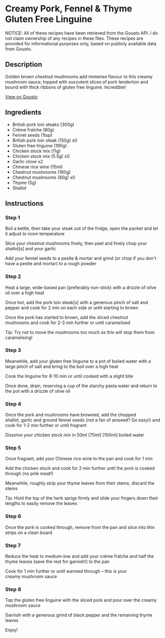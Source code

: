 # Creamy Pork, Fennel & Thyme Gluten Free Linguine

NOTICE: All of these recipes have been retrieved from the Gousto API. I do not claim ownership of any recipes in these files. These recipes are provided for informational purposes only, based on publicly available data from Gousto.

## Description

Golden brown chestnut mushrooms add immense flavour to this creamy mushroom sauce; topped with succulent slices of pork tenderloin and bound with thick ribbons of gluten free linguine. Incredible!

[View on Gousto](https://www.gousto.co.uk/recipes/cookbook/creamy-pork-fennel-thyme-gluten-free-linguine)

## Ingredients

- British pork loin steaks (300g)
- Crème fraîche (80g)
- Fennel seeds (1tsp)
- British pork loin steak (150g) x0
- Gluten free linguine (190g)
- Chicken stock mix (11g)
- Chicken stock mix (5.5g) x0
- Garlic clove x2
- Chinese rice wine (15ml)
- Chestnut mushrooms (160g)
- Chestnut mushrooms (80g) x0
- Thyme (5g)
- Shallot

## Instructions


### Step 1

Boil a kettle, then take your steak out of the fridge, open the packet and let it adjust to room temperature

Slice your chestnut mushrooms finely, then peel and finely chop your shallot[s]<span class="text-danger"> </span>and your garlic

Add your fennel seeds to a pestle & mortar and grind (or chop if you don't have a pestle and mortar) to a rough powder


### Step 2

Heat a large, wide-based pan (preferably non-stick) with a drizzle of olive oil over a high heat

Once hot, add the pork loin steak[s] with a generous pinch of salt and pepper and cook for 2 min on each side or until starting to brown

Once the pork has started to brown, add the sliced chestnut mushrooms and cook for 2-3 min further or until caramelised

Tip: Try not to move the mushrooms too much as this will stop them from caramelising!


### Step 3

Meanwhile, add your gluten free linguine to a pot of boiled water with a large pinch of salt and bring to the boil over a high heat

Cook the linguine for 8-10 min or until cooked with a slight bite

Once done, drain, reserving a cup of the starchy pasta water and return to the pot with a drizzle of olive oil


### Step 4

Once the pork and mushrooms have browned, add the chopped shallot, garlic and ground fennel seeds (not a fan of aniseed? Go easy!) and cook for 1-2 min further or until fragrant

Dissolve your chicken stock mix in 50ml<span class="text-purple"> [75ml]</span> <span class="text-danger">[100ml]</span> boiled water


### Step 5

Once fragrant, add your Chinese rice wine to the pan and cook for 1 min

Add the chicken stock and cook for 2 min further until the pork is cooked through (no pink meat!)

Meanwhile, roughly strip your thyme leaves from their stems, discard the stems

Tip: Hold the top of the herb sprigs firmly and slide your fingers down their lengths to easily remove the leaves


### Step 6

Once the pork is cooked through, remove from the pan and slice into thin strips on a clean board


### Step 7

Reduce the heat to medium-low and add your crème fraîche and half the thyme leaves (save the rest for garnish!) to the pan

Cook for 1 min further or until warmed through – this is your creamy mushroom sauce

### Step 8

Top the gluten free linguine with the sliced pork and pour over the creamy mushroom sauce

Garnish with a generous grind of black pepper and the remaining thyme leaves

Enjoy!

